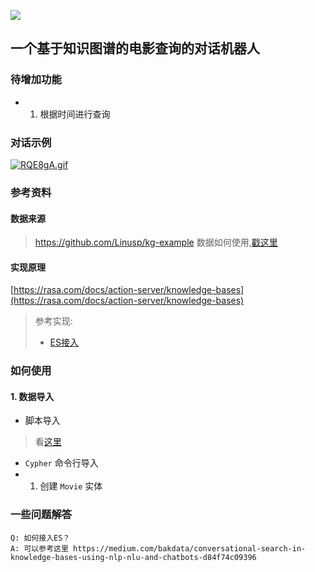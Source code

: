 ![](https://img.shields.io/badge/python-3.7%20%7C%20-blue)
##  一个基于知识图谱的电影查询的对话机器人

### 待增加功能
- 1. 根据时间进行查询 


### 对话示例
[![RQE8gA.gif](https://z3.ax1x.com/2021/06/24/RQE8gA.gif)](https://imgtu.com/i/RQE8gA)

### 参考资料
#### 数据来源
> https://github.com/Linusp/kg-example
> 数据如何使用,[戳这里](https://www.zmonster.me/2019/04/30/neo4j-introduction.html#org02654fb)

#### 实现原理
[https://rasa.com/docs/action-server/knowledge-bases](https://rasa.com/docs/action-server/knowledge-bases)
> 参考实现:
> - [ES接入](https://medium.com/bakdata/conversational-search-in-knowledge-bases-using-nlp-nlu-and-chatbots-d84f74c09396)
 
### 如何使用

#### 1. 数据导入
- 脚本导入
> 看[这里](https://github.com/Dustyposa/kg-example)

- `Cypher` 命令行导入
- 1. 创建 `Movie` 实体
   


### 一些问题解答

```
Q: 如何接入ES？
A: 可以参考这里 https://medium.com/bakdata/conversational-search-in-knowledge-bases-using-nlp-nlu-and-chatbots-d84f74c09396
``` 
